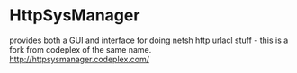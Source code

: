 HttpSysManager
==============

provides both a GUI and interface for doing netsh http urlacl stuff - this is a fork from codeplex of the same name.
http://httpsysmanager.codeplex.com/
